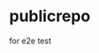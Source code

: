 # publicrepo
for e2e test







































































































































































































































































































































































































































































































































































































































































































































































































































































































































































































































































































































































































































































































































































































































































































































































































































































































































































































































































































































































































































































































































































































































































































































































































































































































































































































































































































































































































































































